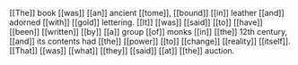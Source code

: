 [[The]] book [[was]] [[an]] ancient [[tome]], [[bound]] [[in]] leather [[and]] adorned [[with]] [[gold]] lettering. [[It]] [[was]] [[said]] [[to]] [[have]] [[been]] [[written]] [[by]] [[a]] group [[of]] monks [[in]] [[the]] 12th century, [[and]] its contents had [[the]] [[power]] [[to]] [[change]] [[reality]] [[itself]]. [[That]] [[was]] [[what]] [[they]] [[said]] [[at]] [[the]] auction.